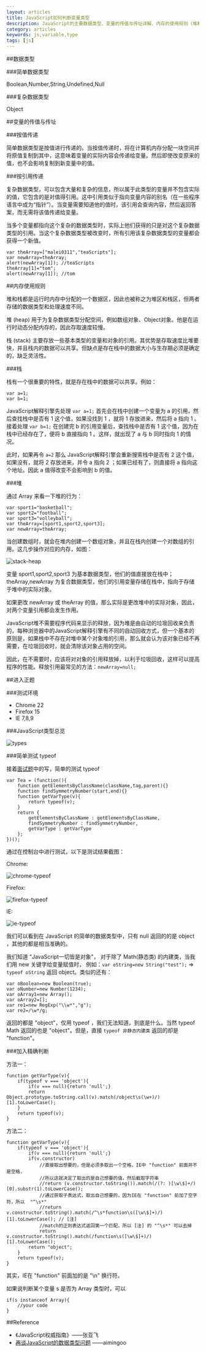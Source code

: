 ```yaml
---
layout: articles
title: JavaScript如何判断变量类型
description: JavaScript的主要数据类型、变量的传值与传址详解、内存的使用规则（堆和栈）详解、判断变量类型的实现。另外，对于Javascript的类型理解，有的地方还有些模糊，需要多看看权威的文章，加深理解。随着理解的加深，会不断修订。
category: articles
keywords: js,variable,type
tags: [js]
---
```

##数据类型

###简单数据类型

Boolean,Number,String,Undefined,Null

###复杂数据类型

Object

##变量的传值与传址

###按值传递

简单数据类型是按值进行传递的。当按值传递时，将在计算机内存分配一块空间并将原值复制到其中，这意味着变量的实际内容会传递给变量。然后即使改变原来的值，也不会影响复制到新变量中的值。

###按引用传递

复杂数据类型，可以包含大量和复杂的信息，所以属于此类型的变量并不包含实际的值，它包含的是对值得引用。这中引用类似于指向变量内容的别名（在一些程序语言中成为“指针”）。当变量需要知道他的值时，该引用会查询内容，然后返回答案，而无需将该值传递给变量。

当多个变量都指向这个复杂的数据类型时，实际上他们获得的只是对这个复杂数据类型的引用。当这个复杂数据类型被改变时，所有引用该复杂数据类型的变量都会获得一个新值。

	var theArray=["malei0311","teaScripts"];
	var newArray=theArray;
	alert(newArray[1]); //teaScripts
	theArray[1]="tom";
	alert(newArray[1]); //tom

##内存使用规则

堆和栈都是运行时内存中分配的一个数据区，因此也被称之为堆区和栈区，但两者存储的数据类型和处理速度不同。

堆 (heap) 用于为复杂数据类型分配空间，例如数组对象、Object对象。他是在运行时动态分配内存的，因此存取速度较慢。

栈 (stack) 主要存放一些基本类型的变量和对象的引用。其优势是存取速度比堆要快，并且栈内的数据可以共享。但缺点是存在栈中的数据大小与生存期必须是确定的，缺乏灵活性。

###栈

栈有一个很重要的特性，就是存在栈中的数据可以共享。例如：

	var a=1;
	var b=1;

JavaScript解释引擎先处理 `var a=1;` 首先会在栈中创建一个变量为 a 的引用，然后查找栈中是否有 1 这个值，如果没找到 1 ，就将 1 存放进来，然后将 a 指向 1 。接着处理 `var b=1;` 在创建完 b 的引用变量后，查找栈中是否有 1 这个值，因为在栈中已经存在了，便将 b 直接指向 1 。这样，就出现了 a 与 b 同时指向 1 的情况。

此时，如果再令 `a=2` 那么 JavaScript解释引擎会重新搜索栈中是否有 2 这个值，如果没有，就将 2 存放进来，并令 a 指向 2 ；如果已经有了，则直接将 a 指向这个地址。因此 a 值得改变不会影响到 b 的值。

###堆

通过 Array 来看一下堆的行为：

	var sport1="basketball";
	var sport2="football";
	var sport3="volleyball";
	var theArray=[sport1,sport2,sport3];
	var newArray=theArray;

当创建数组时，就会在堆内创建一个数组对象，并且在栈内创建一个对数组的引用。这几步操作对应的内存，如图：

![stack-heap](/images/articles/how-to-detect-variable-type/stack-heap.png)

变量 sport1,sport2,sport3 为基本数据类型，他们的值直接放在栈中；theArray,newArray 为复合数据类型，他们的引用变量存储在栈中，指向于存储于堆中的实际对象。

如果更改 newArray 或 theArray 的值，那么实际是更改堆中的实际对象，因此，对两个变量引用都会发生作用。

JavaScript堆不需要程序代码来显示的释放，因为堆是由自动的垃圾回收来负责的，每种浏览器中的JavaScript解释引擎有不同的自动回收方式，但一个基本的原则是，如果栈中不存在对堆中某个对象堆的引用，那么就会认为该对象已经不再需要，在垃圾回收时，就会清除该对象占用的空间。

因此，在不需要时，应该将对对象的引用释放掉，以利于垃圾回收，这样可以提高程序的性能。释放引用最常见的方法：`newArray=null;`

##进入正题

###测试环境

* Chrome 22
* Firefox 15
* IE 7,8,9

###JavaScript类型总览

![types](/images/articles/how-to-detect-variable-type/types.png)

###简单测试 typeof

接着[面试题][1]中的写，简单的测试 typeof

	var Tea = (function(){
	    function getElementsByClassName(className,tag,parent){}
	    function findSymmetryNumber(start,end){}
	    function getVarType(v){
	        return typeof(v);
	    }
	    return {
	        getElementsByClassName : getElementsByClassName,
	        findSymmetryNumber : findSymmetryNumber,
	        getVarType : getVarType
	    };
	})();

通过在控制台中进行测试，以下是测试结果截图：

Chrome:

![chrome-typeof](/images/articles/how-to-detect-variable-type/typeof-chrome.png)

Firefox:

![firefox-typeof](/images/articles/how-to-detect-variable-type/typeof-firefox.png)

IE:

![ie-typeof](/images/articles/how-to-detect-variable-type/typeof-ie.png)

我们可以看到在 JavaScript 的简单的数据类型中，只有 null 返回的的是 object ，其他的都是相当准确的。

我们知道 "JavaScript一切皆是对象"， 对于除了 Math(静态类) 的内建类，当我们用 new 关键字给变量赋值时， 例如：`var oString=new String("test");` => `typeof oString` 返回 object。类似的还有：

	var oBoolean=new Boolean(true);
	var oNumber=new Number(1234);
	var oArray1=new Array();
	var oArray2=[];
	var re1=new RegExp("\\w*","g");
	var re2=/\w*/g;

返回的都是 "object"，仅用 typeof ，我们无法知道，到底是什么。当然 typeof Math 返回的也是 "object"。但是，直接 `typeof 非静态内建类` 返回的却是 "function"。

###加入精确判断

方法一：

	function getVarType(v){
	    if(typeof v === 'object'){
	        if(v === null){return 'null';}
	        return Object.prototype.toString.call(v).match(/object\s(\w+)/)[1].toLowerCase();
	    }
	    return typeof(v);
	}

方法二：

	function getVarType(v){
	    if(typeof v === 'object'){
	        if(v === null){return 'null';}
	        if(v.constructor) 
	            //直接取出想要的，但是必须多取出一个空格，IE中 "function" 前面并不是空格，
	            //所以这就决定了取出的是自己想要的值，然后截取字符串
	            //return (v.constructor.toString()).match(/(?: )[\w\$]+/)[0].substr(1).toLowerCase(); 
	            //通过获取子表达式，取出自己想要的，因为IE在 "function" 前加了空字符，所以  "^\s*" 
	            //return v.constructor.toString().match(/^\s*function\s([\w\$]+)/)[1].toLowerCase(); // [注]
	            //match的正则表达式返回第一个匹配，所以 [注] 的 "^\s*" 可以去掉
	            return v.constructor.toString().match(/function\s([\w\$]+)/)[1].toLowerCase();
	        return "object";
	    }
	    return typeof(v);
	}

其实，IE在 "function" 前面加的是 "\n" 换行符。

如果说判断某个变量 s 是否为 Array 类型时，可以

	if(s instanceof Array){
	    //your code
	}

##Reference

* 《JavaScript权威指南》——张亚飞
* [再谈JavaScript的数据类型问题][2] ——aimingoo

[1]: /articles/baidu-examination/ "百度面试"
[2]: http://blog.csdn.net/aimingoo/article/details/6634977 "再谈JavaScript的数据类型问题"